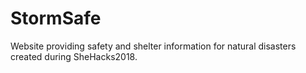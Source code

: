 # StormSafe
Website providing safety and shelter information for natural disasters created during SheHacks2018.

